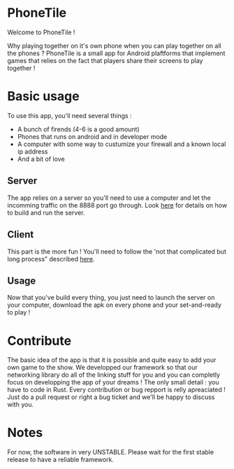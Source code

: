 # PhoneTile

Welcome to PhoneTile !

Why playing together on it's own phone when you can play together on all the phones ?
PhoneTile is a small app for Android plaftforms that implement games that relies on the fact that players share their screens to play together !

# Basic usage

To use this app, you'll need several things :
- A bunch of firends (4-6 is a good amount)
- Phones that runs on android and in developer mode
- A computer with some way to custumize your firewall and a known local ip address
- And a bit of love

## Server

The app relies on a server so you'll need to use a computer and let the incomming traffic on the 8888 port go through.
Look [here](https://github.com/Phone-Tile/PhoneTile/blob/main/server/README.md) for details on how to build and run the server.

## Client

This part is the more fun ! You'll need to follow the 'not that complicated but long process" described [here](https://github.com/Phone-Tile/PhoneTile/blob/main/client/README.md).

## Usage

Now that you've build every thing, you just need to launch the server on your computer, download the apk on every phone and your set-and-ready to play !

# Contribute

The basic idea of the app is that it is possible and quite easy to add your own game to the show. We developped our framework so that our networking library do all of the linking stuff for you and you can completly focus on developping the app of your dreams ! The only small detail : you have to code in Rust. Every contribution or bug repport is relly apreaciated ! Just do a pull request or right a bug ticket and we'll be happy to discuss with you.

# Notes

For now, the software in very UNSTABLE. Please wait for the first stable release to have a reliable framework.
